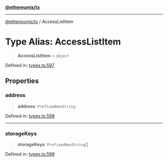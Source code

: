 [**@ethereumjs/tx**](../README.md)

***

[@ethereumjs/tx](../README.md) / AccessListItem

# Type Alias: AccessListItem

> **AccessListItem** = `object`

Defined in: [types.ts:597](https://github.com/ethereumjs/ethereumjs-monorepo/blob/master/packages/tx/src/types.ts#L597)

## Properties

### address

> **address**: `PrefixedHexString`

Defined in: [types.ts:598](https://github.com/ethereumjs/ethereumjs-monorepo/blob/master/packages/tx/src/types.ts#L598)

***

### storageKeys

> **storageKeys**: `PrefixedHexString`[]

Defined in: [types.ts:599](https://github.com/ethereumjs/ethereumjs-monorepo/blob/master/packages/tx/src/types.ts#L599)
